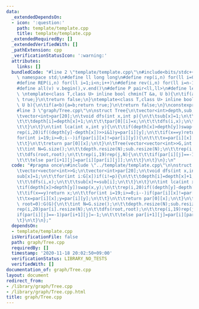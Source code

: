 ```yaml
---
data:
  _extendedDependsOn:
  - icon: ':question:'
    path: template/template.cpp
    title: template/template.cpp
  _extendedRequiredBy: []
  _extendedVerifiedWith: []
  _pathExtension: cpp
  _verificationStatusIcon: ':warning:'
  attributes:
    links: []
  bundledCode: "#line 2 \"template/template.cpp\"\n#include<bits/stdc++.h>\nusing\
    \ namespace std;\n#define ll long long\n#define rep(i,n) for(ll i=0;i<n;i++)\n\
    #define REP(i,n) for(ll i=1;i<n;i++)\n#define rev(i,n) for(ll i=n-1;i>=0;i--)\n\
    #define all(v) v.begin(),v.end()\n#define P pair<ll,ll>\n#define len(s) (ll)s.size()\n\
    \ \ntemplate<class T,class U> inline bool chmin(T &a, U b){\n\tif(a>b){a=b;return\
    \ true;}\n\treturn false;\n}\ntemplate<class T,class U> inline bool chmax(T &a,\
    \ U b){\n\tif(a<b){a=b;return true;}\n\treturn false;\n}\nconstexpr ll inf = 3e18;\n\
    #line 3 \"graph/Tree.cpp\"\n\nstruct Tree{\n\tvector<int>depth,sub;\n\tvector<vector<int>>G;\n\
    \tvector<int>par[20];\n\tvoid dfs(int x,int p){\n\t\tsub[x]=1;\n\t\tfor(int i:G[x])if(i!=p){\n\
    \t\t\tdepth[i]=depth[x]+1;\n\t\t\tpar[0][i]=x;\n\t\t\tdfs(i,x);\n\t\t\tsub[x]+=sub[i];\n\
    \t\t}\n\t}\n\tint lca(int x,int y){\n\t\tif(depth[x]>depth[y])swap(x,y);\n\t\t\
    rep(i,20)if((depth[y]-depth[x])>>i&1)y=par[i][y];\n\t\tif(x==y)return x;\n\t\t\
    for(int i=19;i>=0;i--)if(par[i][x]!=par[i][y]){\n\t\t\tx=par[i][x];y=par[i][y];\n\
    \t\t}\n\t\treturn par[0][x];\n\t}\n\tTree(vector<vector<int>>G,int root=0):G(G){\n\
    \t\tint N=G.size();\n\t\tdepth.resize(N);sub.resize(N);\n\t\trep(i,20)par[i].resize(N);\n\
    \t\tdfs(root,root);\n\t\trep(i,19)rep(j,N){\n\t\t\tif(par[i][j]==-1)par[i+1][j]=-1;\n\
    \t\t\telse par[i+1][j]=par[i][par[i][j]];\n\t\t}\n\t}\n};\n"
  code: "#pragma once\n#include \"../template/template.cpp\"\n\nstruct Tree{\n\tvector<int>depth,sub;\n\
    \tvector<vector<int>>G;\n\tvector<int>par[20];\n\tvoid dfs(int x,int p){\n\t\t\
    sub[x]=1;\n\t\tfor(int i:G[x])if(i!=p){\n\t\t\tdepth[i]=depth[x]+1;\n\t\t\tpar[0][i]=x;\n\
    \t\t\tdfs(i,x);\n\t\t\tsub[x]+=sub[i];\n\t\t}\n\t}\n\tint lca(int x,int y){\n\t\
    \tif(depth[x]>depth[y])swap(x,y);\n\t\trep(i,20)if((depth[y]-depth[x])>>i&1)y=par[i][y];\n\
    \t\tif(x==y)return x;\n\t\tfor(int i=19;i>=0;i--)if(par[i][x]!=par[i][y]){\n\t\
    \t\tx=par[i][x];y=par[i][y];\n\t\t}\n\t\treturn par[0][x];\n\t}\n\tTree(vector<vector<int>>G,int\
    \ root=0):G(G){\n\t\tint N=G.size();\n\t\tdepth.resize(N);sub.resize(N);\n\t\t\
    rep(i,20)par[i].resize(N);\n\t\tdfs(root,root);\n\t\trep(i,19)rep(j,N){\n\t\t\t\
    if(par[i][j]==-1)par[i+1][j]=-1;\n\t\t\telse par[i+1][j]=par[i][par[i][j]];\n\t\
    \t}\n\t}\n};"
  dependsOn:
  - template/template.cpp
  isVerificationFile: false
  path: graph/Tree.cpp
  requiredBy: []
  timestamp: '2020-11-18 20:02:50+09:00'
  verificationStatus: LIBRARY_NO_TESTS
  verifiedWith: []
documentation_of: graph/Tree.cpp
layout: document
redirect_from:
- /library/graph/Tree.cpp
- /library/graph/Tree.cpp.html
title: graph/Tree.cpp
---
```

